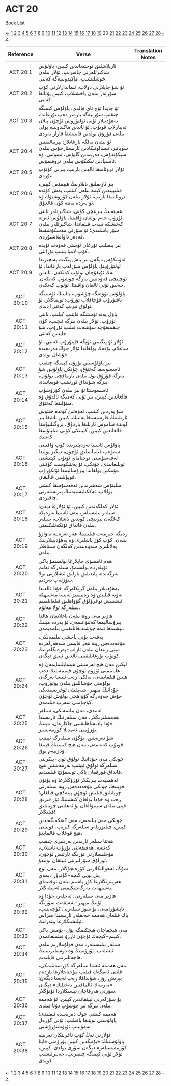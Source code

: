 # ACT 20
[Book List](../README.md)

[<-](./chapter_19.md) [1](./chapter_1.md) [2](./chapter_2.md) [3](./chapter_3.md) [4](./chapter_4.md) [5](./chapter_5.md) [6](./chapter_6.md) [7](./chapter_7.md) [8](./chapter_8.md) [9](./chapter_9.md) [10](./chapter_10.md) [11](./chapter_11.md) [12](./chapter_12.md) [13](./chapter_13.md) [14](./chapter_14.md) [15](./chapter_15.md) [16](./chapter_16.md) [17](./chapter_17.md) [18](./chapter_18.md) [19](./chapter_19.md) 20 [21](./chapter_21.md) [22](./chapter_22.md) [23](./chapter_23.md) [24](./chapter_24.md) [25](./chapter_25.md) [26](./chapter_26.md) [27](./chapter_27.md) [28](./chapter_28.md) [->](./chapter_21.md)

| Reference | Verse | Translation Notes |
|:---------:|-------|-------------------|
|ACT 20:1|ئارىلاشلىق توختىغاندىن كېيىن، پاۋلۇس شاكىرتلەرنى چاقىرىپ، ئۇلار بىلەن خوشلىشىپ، ماكېدونىيەگە كەتتى.||
|ACT 20:2|ئۇ شۇ جايلارنى دولاپ، ئىماندارلارنى كۆپ سۆزلەر بىلەن ياخشىلاپ، كېيىن يۇنانغا كەتتى.||
|ACT 20:3|ئۇ جايدا ئۈچ ئاي قالدى. پاۋلۇس كېمىگە چىقىپ سۇرىيەگە بارمىز دەپ تۇرغاندا، يەھۇدىيلار ئۇنى ئۆلتۈرۈش ئۈچۈن پىلان تەييارلاپ قويۇپ، ئۇ ئاندىن ماكېدونىيە يولى بىلەن قۇرۇق يولدىن قايتىشقا قارار بەردى.||
|ACT 20:4|ئۇ بىلەن بەلگە بارغانلار: بېرىيالىقتىن سوپاتېر، تېسالونىكادىن ئارىستارخۇس بىلەن سېكۇندۇس، دەربىدىن گايۇس، تىموتىي، ۋە ئاسىيادىن تىكىكۇس بىلەن تروفىمۇس.||
|ACT 20:5|ئۇلار تروئاسقا ئالدىن بارىپ، بىزنى كۈتۈپ تۇردى.||
|ACT 20:6|بىز ئازىملىق نانلارنىڭ ھېيتىدىن كېيىن، فىلىپپىدىن كېمە بىلەن كېتىپ، بەش كۈندە تروئاسقا بارىپ، ئۇلار بىلەن كۆرۈشتۈك ۋە ئۇ يەردە يەتتە كۈن قالدۇق.||
|ACT 20:7|ھەپتەنىڭ بىرىنچى كۈنى، شاكىرتلەر ناننى ئۈزۈپ جەم بولغان ۋاقىتتا، پاۋلۇس ئەرتە كەتىشكە نىيەت قىلغاندا، شاكىرتلەر بىلەن سۆز باشلىدى؛ ئۇ سۆزنى مەسكۇننىقىغا قەدەر داۋاملاشتۇردى.||
|ACT 20:8|بىز يىغىلىپ تۇرغان ئۈستى قەۋەت ئۆيدە كۆپ لامپا يېنىپ تۇراتتى.||
|ACT 20:9|ئەۋتىكۇس دېگەن بىر ياش يىگىت پەنچىرىدا ئولتۇرۇپتۇ. پاۋلۇس سۆزلەپ بارغاندا، ئۇ بەك ئۇيقۇچان بولۇپ كەتكەن. ئاندىن ئۈچىنچى قەۋەتتىن يەرگە چۈشۈپ كەتكەن. خەلىق ئۇنى ئالغان ۋاقىتتا، ئۆلۈپ كەتكەن.||
|ACT 20:10|پاۋلۇس تۆۋەنگە چۈشۈپ، بالىنىڭ ئۈستىگە ياقتۇرۇپ قۇچاقلاپ تۇرۇپ: تويماڭلار، ئۇ تولۇق تىرىپ كەتتى! دېدى.||
|ACT 20:11|پاۋل يەنە ئۈستىگە قايتىپ كېلىپ، ناننى ئۈزۈپ، ئۇلار بىلەن بىرگە ئىچىپ، كۈن چىقمىغۇچە سۆھبەت قىلىپ تۇرۇپ، شۇ جايدىن كەتتى.||
|ACT 20:12|ئۇلار ئۇ يىگىتنى ئۆيگە قايتۇرۇپ كەتتى، ئۇ ساغلام. بۇدەك بولغاندا ئۇلار چوڭ دەرىجىدە خۇشال بولدى.||
|ACT 20:13|بىز پاۋلۇستىن بۇرۇن كېمىگە چىقىپ ئاسسوسقا كەتتۇق، چۈنكى پاۋلۇس شۇ يەرگە قۇرۇق يول بىلەن بارماقچى بولۇپ، بىزگە شۇنداق ئورنىتىپ قويغانىدى.||
|ACT 20:14|ئاسسوستا ئۇ بىز بىلەن كۆرۈشۈپ قالغاندىن كېيىن، بىز ئۇنى كەمىگە ئالدۇق ۋە مىتۇلىنغا كەتتۇق.||
|ACT 20:15|شۇ يەردىن كېتىپ، ئەۋەتىن كۈندە خىئوس ئارىلىنىڭ قارشىسىغا يەتتىك. كېيىن باشقا بىر كۈندە ساموس ئارىلىغا باردۇق، تروگىلىيۇمدا قالغاندىن كېيىن، كېيىنكى كۈنى مىلېتۇسغا كەتتىك.||
|ACT 20:16|پاۋلۇس ئاسىيا تەرەپلىرىدە كۆپ ۋاقتىنى سەۋەپ قىلماسلىق ئۈچۈن، دېڭىز يولىدا ئەفەسۇسنى توختاماي ئۆتۈپ كېتىشنى ئويلىغانىدى. چۈنكى، ئۇ پەنتېكوست كۈنىنى مۇمكىن بولغاندا يېرۇسالېمدا ئۆتكۈزۈپ قويۇشنى خالىغان.||
|ACT 20:17|مىلېتۇس شەھىرىدىن ئەفەسۇسقا كىشى يوللاپ، ئەككىلېسىيەنىڭ پىرىسلەرنى چاقىردى.||
|ACT 20:18|ئۇلار كەلگەندىن كېيىن، ئۇ ئۇلارغا دېدى: سىلەر بىلىسىلەر، مەن ئاسىيا تەرەپكە كەلگەن بىرىنچى كۈندىن باشلاپ، سىلەر بىلەن قانداق ئۆتكەنلىكىمنى.||
|ACT 20:19|رەبگە خىزمەت قىلىشتا، ھەر تەرەپتە تەۋازۇ بىلەن، كۆپ كۆز ياشلىرى ۋە يەھۇدىيىلارنىڭ پەلانلىرى سەۋەبىدىن كەلگەن سىناقلار بىلەن.||
|ACT 20:20|ھەم ئاممىۋى جايلارغا بولسىمۇ ياكى ئۆيلەردە بولسىمۇ، سىلەرگە تەلىم بەرگەندە، پايدىلىق بارلىق ئىشلارنى تولا سۆزلەپ بەردىم،||
|ACT 20:21|يەھۇدىىلار بىلەن گرېكلەرگە خۇدا ئالدىدا تەۋبە قىلىش ۋە رەببىمىز ئەيسا مەسىھكە ئىشىنىش توغرۇلۇق گۇۋاھلىق قىلغانلىقىم سىلەرگە تولا مەلۇم.||
|ACT 20:22|ھازىر مەن روھ بىلەن باغلانغان ھالدا يېرۇسالېمغا كەتىۋاتىمەن. ئۇ يەردە مېنىڭ بېشىمغا نېمە چۈشىدىغانلىقىنى بىلمەيمەن.||
|ACT 20:23|پەقەت بۇنى ياخشى بىلىمەنكى، مۇقەددەس روھ ھەر قايسى شەھەرلەردە مېنى زىندان بىلەن ئازاب-پەرەنگلەرنىڭ كۈتۈپ تۇرغانلىقىنى ئالدىن ئېنىق دېگەن.||
|ACT 20:24|لېكىن مەن ھېچ نەرسىنى ھېسابلىمايمەن ۋە ھاياتىمنى ئۆزۈم ئۈچۈن قىممەتلىك دەپ ھېس قىلمايمەن، بەلكى رەب ئىيسا بەرگەن يولۇمنی خۇشاللىق بىلەن پۈتۈرۈپ، خۇدانىڭ مېھىر-شەپقىتى توغرىسىدىكى خۇش خەۋەرگە گۇۋاھچى بولۇش ئۈچۈن كۈچۈمنى سەرپ قىلىمەن.||
|ACT 20:25|ئەمدى، مەن بىلىمەنكى، سىلەر ھەممىلىرىڭلار، مەن سىلەرنىڭ ئارىسىدا خۇدا پادىشاھلىقىنى جاكارغان، مېنىڭ يۈزۈمنى ئەمدىلا كۆرمەيسىز.||
|ACT 20:26|شۇ تەرەپتىن، بۈگۈن سىلەرگە ئېيتىپ قويۇپ كەتەمەن، مەن ھېچ كىمىنىڭ قېنىغا ۋەزىپەم يوق.||
|ACT 20:27|چۈنكى مەن خۇدانىڭ تولۇق ئوي-پىكرىنى سىلەرگە تولۇق ئېيتىپ بەرمەشتىن ھېچ قانداق قورققان ياكى توسقۇنچ قىلمىدىم.||
|ACT 20:28|ئەھمىيەت بېرىڭلار ئۆزۈڭلارغا ۋە پۈتۈن قوينىغا، چۈنكى مۇقەددەس روھ سىلەرنى چوبانلىق قىلىش ئۈچۈن يېتەكچى قىلغان؛ رەب ۋە خۇدا بولغان كىشىنىڭ ئۆز قىزىق قېنى بىلەن سېتىۋالغان بۇ ئەھلىنى چوبانلىق قىلىڭلار!||
|ACT 20:29|چۈنكى مەن بىلىمەن، مەن كەتكەنگەندىن كېيىن، چىلبۆرىلەر سىلەرگە كىرىپ، قوينىنى ھېچ قوغلاپ قالمايدۇ،||
|ACT 20:30|ھەتتا سىلەر ئارىدىن بەزىلىرى چىقىپ كەتسە، ھەقىقەتنى بۇزۇپ تاشلاپ، مۇخلىسلارنى ئۆزىگە تارتىش ئۈچۈن، تورلۇق سۆزلىرىنى ئېيتقان بولىدۇ.||
|ACT 20:31|شۇڭا، ئەھوالىڭلارنى كۆزەتچۈڭلار، مەن ئۈچ يىل بويى كېچە-كۈندۈز دېمەي ھەربىرىڭلارغا كۆز ياشىم بىلەن توختىماي نەسىھەت بەرگەنلىكىمنى ئەسلەڭلار.||
|ACT 20:32|ھازىر مەن سىلەرنى، ئەخلەر، خۇدا ۋە ئۇنىڭ مېھىر-شەپقەت سۆزىگە تاپشۇرامەن، بۇ سۆز سىلەرنى كۈچەيتىپ، پاك قىلغان ھەممە خەلقلەر ئارىسىدا مىراس ئېلىشىڭلارغا يېتەرلىك.||
|ACT 20:33|مەن ھېچقاچان ھېچكىمگە پۇل-يۇمش ياكى كىيىم-كېچەك ئۈچۈن ئارزۇ قىلمىغانمەن.||
|ACT 20:34|سىلەر بىلىسىلەر، مەن قولۇملارىم بىلەن ئىشلەپ، ئۆزۈمنىڭ ۋە دوستلىرىمنىڭ ھاجەتلىرىنى قاپلىدىم.||
|ACT 20:35|مەن ھەممە ئىشتا سىلەرگە كۆرسەتتىمكى، قاتتى ئەمگەك قىلىپ مۇختاجلارغا ياردەم بېرىش زۆر، شۇنداقلا رەب ئەيسا دېگەن: «بەرمەك ئالماقتىن بەختلىك» دېگەن سۆزنى ھەرقاچان ئېسىڭلاردا تۇتۇڭلار.||
|ACT 20:36|بۇ سۆزلەرنى ئېيتقاندىن كېيىن، ئۇ ھەممە بىلەن بىرگە تىز چۈشۈپ دۇئا قىلدى.||
|ACT 20:37|ھەممە كىشى چوڭ دەرىجىدە ئېغلىدى؛ پاۋلۇسنى بوينىغا ياقىلىپ، ئۇنى گۈزەل سەۋىيىپ ئۆپۈشتۈرۈشتى.||
|ACT 20:38|ئۇلارنى ئەڭ كۆپ ئاغرىتكان نەرسە پاۋلۇسنىڭ: «بۇنىڭدىن كېيىن يۈزۈمنى قايتا كۆرمەيسىلەر» دېگەن سۆزى بولدى. كېيىن، ئۇلار ئۇنى كېمىگە چىقىرىپ، خەيىرلىشىپ قويدى.||


[<-](./chapter_19.md) [1](./chapter_1.md) [2](./chapter_2.md) [3](./chapter_3.md) [4](./chapter_4.md) [5](./chapter_5.md) [6](./chapter_6.md) [7](./chapter_7.md) [8](./chapter_8.md) [9](./chapter_9.md) [10](./chapter_10.md) [11](./chapter_11.md) [12](./chapter_12.md) [13](./chapter_13.md) [14](./chapter_14.md) [15](./chapter_15.md) [16](./chapter_16.md) [17](./chapter_17.md) [18](./chapter_18.md) [19](./chapter_19.md) 20 [21](./chapter_21.md) [22](./chapter_22.md) [23](./chapter_23.md) [24](./chapter_24.md) [25](./chapter_25.md) [26](./chapter_26.md) [27](./chapter_27.md) [28](./chapter_28.md) [->](./chapter_21.md)